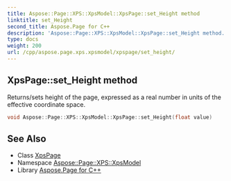 ```yaml
---
title: Aspose::Page::XPS::XpsModel::XpsPage::set_Height method
linktitle: set_Height
second_title: Aspose.Page for C++
description: 'Aspose::Page::XPS::XpsModel::XpsPage::set_Height method. Returns/sets height of the page, expressed as a real number in units of the effective coordinate space in C++.'
type: docs
weight: 200
url: /cpp/aspose.page.xps.xpsmodel/xpspage/set_height/
---
```

## XpsPage::set_Height method


Returns/sets height of the page, expressed as a real number in units of the effective coordinate space.

```cpp
void Aspose::Page::XPS::XpsModel::XpsPage::set_Height(float value)
```

## See Also

* Class [XpsPage](../)
* Namespace [Aspose::Page::XPS::XpsModel](../../)
* Library [Aspose.Page for C++](../../../)
